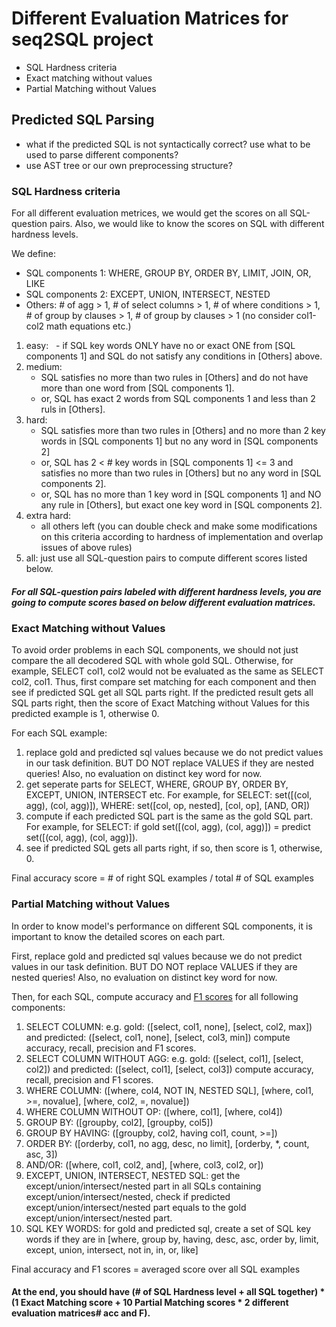 # Different Evaluation Matrices for seq2SQL project

- SQL Hardness criteria
- Exact matching without values
- Partial Matching without Values

## Predicted SQL Parsing

- what if the predicted SQL is not syntactically correct? use what to be used to parse different components?
- use AST tree or our own preprocessing structure?


### SQL Hardness criteria

For all different evaluation metrices, we would get the scores on all SQL-question pairs. Also, we would like to know the scores
on SQL with different hardness levels.

We define:
- SQL components 1: WHERE, GROUP BY, ORDER BY, LIMIT, JOIN, OR, LIKE
- SQL components 2: EXCEPT, UNION, INTERSECT, NESTED
- Others: # of agg > 1, # of select columns > 1, # of where conditions > 1, # of group by clauses > 1, # of group by clauses > 1 (no consider col1-col2 math equations etc.)

1. easy: 
   - if SQL key words ONLY have no or exact ONE from [SQL components 1] and SQL do not satisfy any conditions in [Others] above.
2. medium: 
   - SQL satisfies no more than two rules in [Others] and do not have more than one word from [SQL components 1].
   - or, SQL has exact 2 words from SQL components 1 and less than 2 ruls in [Others].
3. hard: 
   - SQL satisfies more than two rules in [Others] and no more than 2 key words in [SQL components 1] but no any word in [SQL components 2]
   - or, SQL has 2 < # key words in [SQL components 1] <= 3 and satisfies no more than two rules in [Others] but no any word in [SQL components 2].
   - or, SQL has no more than 1 key word in [SQL components 1] and NO any rule in [Others], but exact one key word in [SQL components 2].
4. extra hard:
   - all others left (you can double check and make some modifications on this criteria according to hardness of implementation and overlap issues of above rules)
5. all: just use all SQL-question pairs to compute different scores listed below.

##### For all SQL-question pairs labeled with different hardness levels, you are going to compute scores based on below different evaluation matrices.

### Exact Matching without Values

To avoid order problems in each SQL components, we should not just compare the all decodered SQL with whole gold SQL.
Otherwise, for example, SELECT col1, col2 would not be evaluated as the same as SELECT col2, col1. Thus, first compare
set matching for each component and then see if predicted SQL get all SQL parts right. If the predicted result gets all
SQL parts right, then the score of Exact Matching without Values for this predicted example is 1, otherwise 0.

For each SQL example:
1. replace gold and predicted sql values because we do not predict values in our task definition. BUT DO NOT replace VALUES if they are nested queries! Also, no evaluation on distinct key word for now.
2. get seperate parts for SELECT, WHERE, GROUP BY, ORDER BY, EXCEPT, UNION, INTERSECT etc. For example, for SELECT: set([(col, agg), (col, agg)]), WHERE: set([col, op, nested], [col, op], [AND, OR])
3. compute if each predicted SQL part is the same as the gold SQL part. For example, for SELECT: if gold set([(col, agg), (col, agg)]) = predict set([(col, agg), (col, agg)]).
4. see if predicted SQL gets all parts right, if so, then score is 1, otherwise, 0.

Final accuracy score = # of right SQL examples / total # of SQL examples

### Partial Matching without Values

In order to know model's performance on different SQL components, it is important to know the detailed scores on each part.

First, replace gold and predicted sql values because we do not predict values in our task definition. BUT DO NOT replace VALUES if they are nested queries! Also, no evaluation on distinct key word for now.

Then, for each SQL, compute accuracy and [F1 scores](https://en.wikipedia.org/wiki/F1_score) for all following components:

1. SELECT COLUMN: e.g. gold: ([select, col1, none], [select, col2, max]) and predicted: ([select, col1, none], [select, col3, min]) compute accuracy, recall, precision and F1 scores.
2. SELECT COLUMN WITHOUT AGG: e.g. gold: ([select, col1], [select, col2]) and predicted: ([select, col1], [select, col3]) compute accuracy, recall, precision and F1 scores.
3. WHERE COLUMN: ([where, col4, NOT IN, NESTED SQL], [where, col1, >=, novalue], [where, col2, =, novalue])
4. WHERE COLUMN WITHOUT OP:  ([where, col1], [where, col4])
5. GROUP BY: ([groupby, col2], [groupby, col5])
6. GROUP BY HAVING: ([groupby, col2, having col1, count, >=])
7. ORDER BY: ([orderby, col1, no agg, desc, no limit], [orderby, *, count, asc, 3])
8. AND/OR: ([where, col1, col2, and], [where, col3, col2, or])
9. EXCEPT, UNION, INTERSECT, NESTED SQL: get the except/union/intersect/nested part in all SQLs containing except/union/intersect/nested, check if predicted except/union/intersect/nested part equals to the gold except/union/intersect/nested part.
10. SQL KEY WORDS: for gold and predicted sql, create a set of SQL key words if they are in [where, group by, having, desc, asc, order by, limit, except, union, intersect, not in, in, or, like]

Final accuracy and F1 scores = averaged score over all SQL examples

#### At the end, you should have (# of SQL Hardness level + all SQL together) * (1 Exact Matching score + 10 Partial Matching scores * 2 different evaluation matrices# acc and F).

